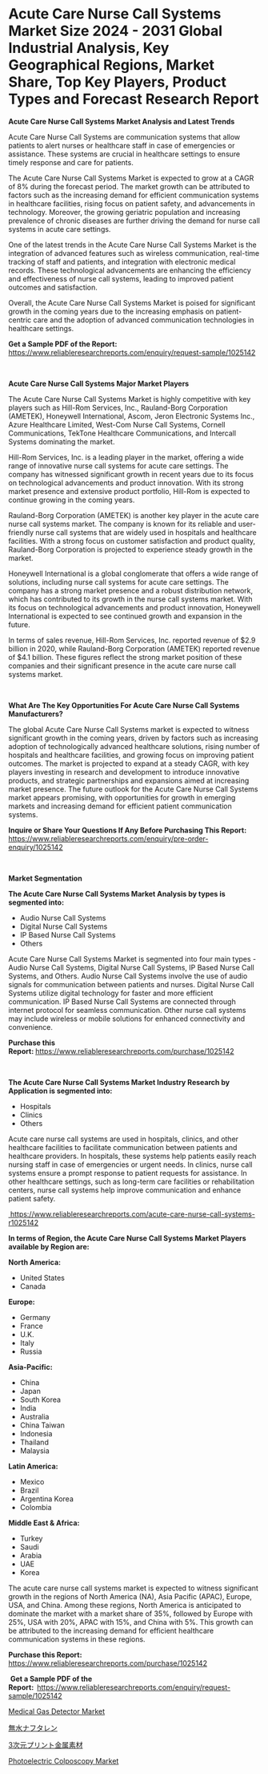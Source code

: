 <p><h1>Acute Care Nurse Call Systems Market Size 2024 - 2031 Global Industrial Analysis, Key Geographical Regions, Market Share, Top Key Players, Product Types and Forecast Research Report</h1></p><p><strong>Acute Care Nurse Call Systems Market Analysis and Latest Trends</strong></p>
<p><p>Acute Care Nurse Call Systems are communication systems that allow patients to alert nurses or healthcare staff in case of emergencies or assistance. These systems are crucial in healthcare settings to ensure timely response and care for patients.</p><p>The Acute Care Nurse Call Systems Market is expected to grow at a CAGR of 8% during the forecast period. The market growth can be attributed to factors such as the increasing demand for efficient communication systems in healthcare facilities, rising focus on patient safety, and advancements in technology. Moreover, the growing geriatric population and increasing prevalence of chronic diseases are further driving the demand for nurse call systems in acute care settings.</p><p>One of the latest trends in the Acute Care Nurse Call Systems Market is the integration of advanced features such as wireless communication, real-time tracking of staff and patients, and integration with electronic medical records. These technological advancements are enhancing the efficiency and effectiveness of nurse call systems, leading to improved patient outcomes and satisfaction.</p><p>Overall, the Acute Care Nurse Call Systems Market is poised for significant growth in the coming years due to the increasing emphasis on patient-centric care and the adoption of advanced communication technologies in healthcare settings.</p></p>
<p><strong>Get a Sample PDF of the Report:&nbsp;</strong> <a href="https://www.reliableresearchreports.com/enquiry/request-sample/1025142">https://www.reliableresearchreports.com/enquiry/request-sample/1025142</a></p>
<p>&nbsp;</p>
<p><strong>Acute Care Nurse Call Systems Major Market Players</strong></p>
<p><p>The Acute Care Nurse Call Systems Market is highly competitive with key players such as Hill-Rom Services, Inc., Rauland-Borg Corporation (AMETEK), Honeywell International, Ascom, Jeron Electronic Systems Inc., Azure Healthcare Limited, West-Com Nurse Call Systems, Cornell Communications, TekTone Healthcare Communications, and Intercall Systems dominating the market. </p><p>Hill-Rom Services, Inc. is a leading player in the market, offering a wide range of innovative nurse call systems for acute care settings. The company has witnessed significant growth in recent years due to its focus on technological advancements and product innovation. With its strong market presence and extensive product portfolio, Hill-Rom is expected to continue growing in the coming years.</p><p>Rauland-Borg Corporation (AMETEK) is another key player in the acute care nurse call systems market. The company is known for its reliable and user-friendly nurse call systems that are widely used in hospitals and healthcare facilities. With a strong focus on customer satisfaction and product quality, Rauland-Borg Corporation is projected to experience steady growth in the market.</p><p>Honeywell International is a global conglomerate that offers a wide range of solutions, including nurse call systems for acute care settings. The company has a strong market presence and a robust distribution network, which has contributed to its growth in the nurse call systems market. With its focus on technological advancements and product innovation, Honeywell International is expected to see continued growth and expansion in the future.</p><p>In terms of sales revenue, Hill-Rom Services, Inc. reported revenue of $2.9 billion in 2020, while Rauland-Borg Corporation (AMETEK) reported revenue of $4.1 billion. These figures reflect the strong market position of these companies and their significant presence in the acute care nurse call systems market.</p></p>
<p>&nbsp;</p>
<p><strong>What Are The Key Opportunities For Acute Care Nurse Call Systems Manufacturers?</strong></p>
<p><p>The global Acute Care Nurse Call Systems market is expected to witness significant growth in the coming years, driven by factors such as increasing adoption of technologically advanced healthcare solutions, rising number of hospitals and healthcare facilities, and growing focus on improving patient outcomes. The market is projected to expand at a steady CAGR, with key players investing in research and development to introduce innovative products, and strategic partnerships and expansions aimed at increasing market presence. The future outlook for the Acute Care Nurse Call Systems market appears promising, with opportunities for growth in emerging markets and increasing demand for efficient patient communication systems.</p></p>
<p><strong>Inquire or Share Your Questions If Any Before Purchasing This Report:</strong> <a href="https://www.reliableresearchreports.com/enquiry/pre-order-enquiry/1025142">https://www.reliableresearchreports.com/enquiry/pre-order-enquiry/1025142</a></p>
<p>&nbsp;</p>
<p><strong>Market Segmentation</strong></p>
<p><strong>The Acute Care Nurse Call Systems Market Analysis by types is segmented into:</strong></p>
<p><ul><li>Audio Nurse Call Systems</li><li>Digital Nurse Call Systems</li><li>IP Based Nurse Call Systems</li><li>Others</li></ul></p>
<p><p>Acute Care Nurse Call Systems Market is segmented into four main types - Audio Nurse Call Systems, Digital Nurse Call Systems, IP Based Nurse Call Systems, and Others. Audio Nurse Call Systems involve the use of audio signals for communication between patients and nurses. Digital Nurse Call Systems utilize digital technology for faster and more efficient communication. IP Based Nurse Call Systems are connected through internet protocol for seamless communication. Other nurse call systems may include wireless or mobile solutions for enhanced connectivity and convenience.</p></p>
<p><strong>Purchase this Report:&nbsp;</strong><a href="https://www.reliableresearchreports.com/purchase/1025142">https://www.reliableresearchreports.com/purchase/1025142</a></p>
<p>&nbsp;</p>
<p><strong>The Acute Care Nurse Call Systems Market Industry Research by Application is segmented into:</strong></p>
<p><ul><li>Hospitals</li><li>Clinics</li><li>Others</li></ul></p>
<p><p>Acute care nurse call systems are used in hospitals, clinics, and other healthcare facilities to facilitate communication between patients and healthcare providers. In hospitals, these systems help patients easily reach nursing staff in case of emergencies or urgent needs. In clinics, nurse call systems ensure a prompt response to patient requests for assistance. In other healthcare settings, such as long-term care facilities or rehabilitation centers, nurse call systems help improve communication and enhance patient safety.</p></p>
<p><a href="https://www.reliableresearchreports.com/acute-care-nurse-call-systems-r1025142">&nbsp;https://www.reliableresearchreports.com/acute-care-nurse-call-systems-r1025142</a></p>
<p><strong>In terms of Region, the Acute Care Nurse Call Systems Market Players available by Region are:</strong></p>
<p>
    <p> <strong> North America: </strong>
        <ul>
            <li>United States</li>
            <li>Canada</li>
        </ul>
        </p> 
    <p> <strong> Europe: </strong>
        <ul>
            <li>Germany</li>
            <li>France</li>
            <li>U.K.</li>
            <li>Italy</li>
            <li>Russia</li>
        </ul>
        </p> 
    <p> <strong> Asia-Pacific: </strong>
        <ul>
            <li>China</li>
            <li>Japan</li>
            <li>South Korea</li>
            <li>India</li>
            <li>Australia</li>
            <li>China Taiwan</li>
            <li>Indonesia</li>
            <li>Thailand</li>
            <li>Malaysia</li>
        </ul>
        </p> 
    <p> <strong> Latin America: </strong>
        <ul>
            <li>Mexico</li>
            <li>Brazil</li>
            <li>Argentina Korea</li>
            <li>Colombia</li>
        </ul>
        </p> 
    <p> <strong> Middle East & Africa: </strong>
        <ul>
            <li>Turkey</li>
            <li>Saudi</li>
            <li>Arabia</li>
            <li>UAE</li>
            <li>Korea</li>
        </ul>
    </p>
    </p>
<p><p>The acute care nurse call systems market is expected to witness significant growth in the regions of North America (NA), Asia Pacific (APAC), Europe, USA, and China. Among these regions, North America is anticipated to dominate the market with a market share of 35%, followed by Europe with 25%, USA with 20%, APAC with 15%, and China with 5%. This growth can be attributed to the increasing demand for efficient healthcare communication systems in these regions.</p></p>
<p><strong>Purchase this Report: </strong><a href="https://www.reliableresearchreports.com/purchase/1025142">https://www.reliableresearchreports.com/purchase/1025142</a></p>
<p>&nbsp;<strong>Get a Sample PDF of the Report:&nbsp;&nbsp;</strong><a href="https://www.reliableresearchreports.com/enquiry/request-sample/1025142">https://www.reliableresearchreports.com/enquiry/request-sample/1025142</a></p>
<p><strong></strong></p>
<p><p><a href="https://github.com/indrystar/Market-Research-Report-List-4/blob/main/medical-gas-detector-market.md">Medical Gas Detector Market</a></p><p><a href="https://github.com/charm854/Market-Research-Report-List-2/blob/main/9498358176161.md">無水ナフタレン</a></p><p><a href="https://github.com/MacyOrn/Market-Research-Report-List-1/blob/main/5084850176162.md">3次元プリント金属素材</a></p><p><a href="https://github.com/josesg55/Market-Research-Report-List-3/blob/main/photoelectric-colposcopy-market.md">Photoelectric Colposcopy Market</a></p></p>